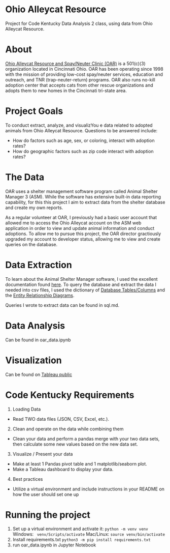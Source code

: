 # Ohio Alleycat Resource
Project for Code Kentucky Data Analysis 2 class, using data from Ohio Alleycat Resource.

# About
[Ohio Alleycat Resource and Spay/Neuter Clinic (OAR)](http://www.ohioalleycat.org/) is a 501(c)(3) organization located in Cincinnati Ohio. OAR has been operating since 1998 with the mission of providing low-cost spay/neuter services, education and outreach, and TNR (trap-neuter-return) programs. OAR also runs no-kill adoption center that accepts cats from other rescue organizations and adopts them to new homes in the Cincinnati tri-state area.

# Project Goals
To conduct extract, analyze, and visualizYou e data related to adopted animals from Ohio Alleycat Resource. 
Questions to be answered include:
- How do factors such as age, sex, or coloring, interact with adoption rates?
- How do geographic factors such as zip code interact with adoption rates?

# The Data
OAR uses a shelter management software program called Animal Shelter Manager 3 (ASM). While the software has extensive built-in data reporting capability, for this this project I aim to extract data from the shelter database and create my own reports.

As a regular volunteer at OAR, I previously had a basic user account that allowed me to access the Ohio Alleycat account on the ASM web application in order to view and update animal information and conduct adoptions. To allow me to pursue this project, the OAR director gractiously upgraded my account to developer status, allowing me to view and create queries on the database.

# Data Extraction
To learn about the Animal Shelter Manager software, I used the excellent documentation found 	[here](https://sheltermanager.com/repo/asm3_help/index.html). To query the database and extract the data I needed into csv files, I used the dictionary of [Database Tables/Columns](https://sheltermanager.com/repo/asm3_help/databasetables.html#) and the [Entity Relationship Diagrams](https://sheltermanager.com/repo/asm3_help/relationships.html).

Queries I wrote to extract data can be found in sql.md.

# Data Analysis

Can be found in oar_data.ipynb

# Visualization

Can be found on [Tableau public](https://public.tableau.com/app/profile/courtney.burch/viz/OhioAlleycat/Dashboard1) 

# Code Kentucky Requirements

1. Loading Data
- Read TWO data files (JSON, CSV, Excel, etc.). 

2. Clean and operate on the data while combining them
- Clean your data and perform a pandas merge with your two data sets, then calculate some new values based on the new data set.  

3. Visualize / Present your data
- Make at least 1 Pandas pivot table and 1 matplotlib/seaborn plot. 
- Make a Tableau dashboard to display your data.

4. Best practices
- Utilize a virtual environment and include instructions in your README on how the user should set one up

# Running the project

1. Set up a virtual environment and activate it:
`python -m venv venv`
Windows:
` venv/Scripts/activate`
Mac/Linux:
`source venv/bin/activate`
2. Install requirements.txt
`python3 -m pip install requirements.txt`
3. run oar_data.ipynb in Jupyter Notebook









